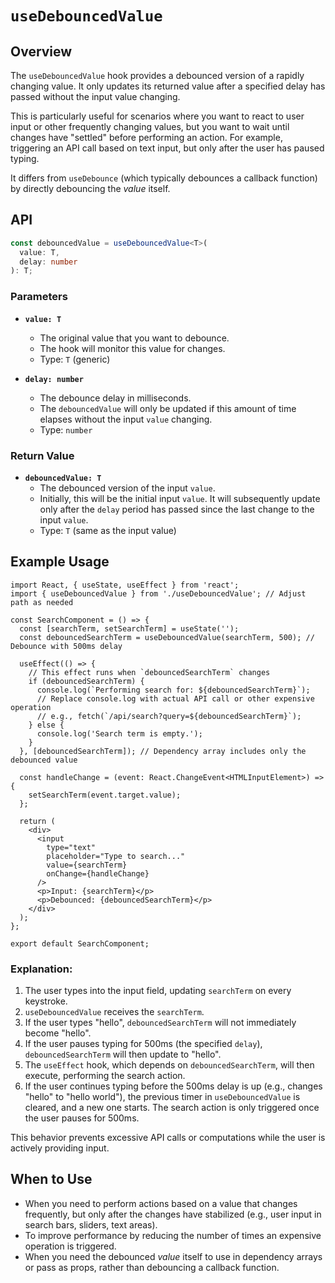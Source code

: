 # `useDebouncedValue`

## Overview

The `useDebouncedValue` hook provides a debounced version of a rapidly changing value. It only updates its returned value after a specified delay has passed without the input value changing.

This is particularly useful for scenarios where you want to react to user input or other frequently changing values, but you want to wait until changes have "settled" before performing an action. For example, triggering an API call based on text input, but only after the user has paused typing.

It differs from `useDebounce` (which typically debounces a callback function) by directly debouncing the *value* itself.

## API

```typescript
const debouncedValue = useDebouncedValue<T>(
  value: T,
  delay: number
): T;
```

### Parameters

-   **`value: T`**
    -   The original value that you want to debounce.
    -   The hook will monitor this value for changes.
    -   Type: `T` (generic)

-   **`delay: number`**
    -   The debounce delay in milliseconds.
    -   The `debouncedValue` will only be updated if this amount of time elapses without the input `value` changing.
    -   Type: `number`

### Return Value

-   **`debouncedValue: T`**
    -   The debounced version of the input `value`.
    -   Initially, this will be the initial input `value`. It will subsequently update only after the `delay` period has passed since the last change to the input `value`.
    -   Type: `T` (same as the input value)

## Example Usage

```tsx
import React, { useState, useEffect } from 'react';
import { useDebouncedValue } from './useDebouncedValue'; // Adjust path as needed

const SearchComponent = () => {
  const [searchTerm, setSearchTerm] = useState('');
  const debouncedSearchTerm = useDebouncedValue(searchTerm, 500); // Debounce with 500ms delay

  useEffect(() => {
    // This effect runs when `debouncedSearchTerm` changes
    if (debouncedSearchTerm) {
      console.log(`Performing search for: ${debouncedSearchTerm}`);
      // Replace console.log with actual API call or other expensive operation
      // e.g., fetch(`/api/search?query=${debouncedSearchTerm}`);
    } else {
      console.log('Search term is empty.');
    }
  }, [debouncedSearchTerm]); // Dependency array includes only the debounced value

  const handleChange = (event: React.ChangeEvent<HTMLInputElement>) => {
    setSearchTerm(event.target.value);
  };

  return (
    <div>
      <input
        type="text"
        placeholder="Type to search..."
        value={searchTerm}
        onChange={handleChange}
      />
      <p>Input: {searchTerm}</p>
      <p>Debounced: {debouncedSearchTerm}</p>
    </div>
  );
};

export default SearchComponent;
```

### Explanation:

1.  The user types into the input field, updating `searchTerm` on every keystroke.
2.  `useDebouncedValue` receives the `searchTerm`.
3.  If the user types "hello", `debouncedSearchTerm` will not immediately become "hello".
4.  If the user pauses typing for 500ms (the specified `delay`), `debouncedSearchTerm` will then update to "hello".
5.  The `useEffect` hook, which depends on `debouncedSearchTerm`, will then execute, performing the search action.
6.  If the user continues typing before the 500ms delay is up (e.g., changes "hello" to "hello world"), the previous timer in `useDebouncedValue` is cleared, and a new one starts. The search action is only triggered once the user pauses for 500ms.

This behavior prevents excessive API calls or computations while the user is actively providing input.

## When to Use

-   When you need to perform actions based on a value that changes frequently, but only after the changes have stabilized (e.g., user input in search bars, sliders, text areas).
-   To improve performance by reducing the number of times an expensive operation is triggered.
-   When you need the debounced *value* itself to use in dependency arrays or pass as props, rather than debouncing a callback function.
